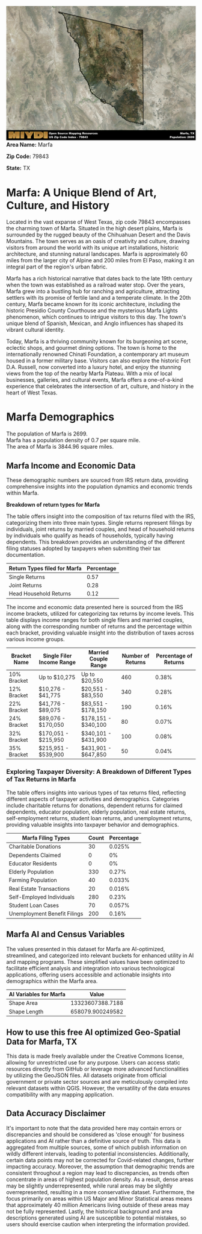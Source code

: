 ![Image Alt Text](../_images/79843.png)
**Area Name:** Marfa

**Zip Code:** 79843

**State:** TX


# Marfa: A Unique Blend of Art, Culture, and History  

Located in the vast expanse of West Texas, zip code 79843 encompasses the charming town of Marfa. Situated in the high desert plains, Marfa is surrounded by the rugged beauty of the Chihuahuan Desert and the Davis Mountains. The town serves as an oasis of creativity and culture, drawing visitors from around the world with its unique art installations, historic architecture, and stunning natural landscapes. Marfa is approximately 60 miles from the larger city of Alpine and 200 miles from El Paso, making it an integral part of the region's urban fabric.  

Marfa has a rich historical narrative that dates back to the late 19th century when the town was established as a railroad water stop. Over the years, Marfa grew into a bustling hub for ranching and agriculture, attracting settlers with its promise of fertile land and a temperate climate. In the 20th century, Marfa became known for its iconic architecture, including the historic Presidio County Courthouse and the mysterious Marfa Lights phenomenon, which continues to intrigue visitors to this day. The town's unique blend of Spanish, Mexican, and Anglo influences has shaped its vibrant cultural identity.  

Today, Marfa is a thriving community known for its burgeoning art scene, eclectic shops, and gourmet dining options. The town is home to the internationally renowned Chinati Foundation, a contemporary art museum housed in a former military base. Visitors can also explore the historic Fort D.A. Russell, now converted into a luxury hotel, and enjoy the stunning views from the top of the nearby Marfa Plateau. With a mix of local businesses, galleries, and cultural events, Marfa offers a one-of-a-kind experience that celebrates the intersection of art, culture, and history in the heart of West Texas.

# Marfa Demographics

The population of Marfa is 2699.  
Marfa has a population density of 0.7 per square mile.  
The area of Marfa is 3844.96 square miles.  

## Marfa Income and Economic Data

These demographic numbers are sourced from IRS return data, providing comprehensive insights into the population dynamics and economic trends within Marfa.

**Breakdown of return types for Marfa**

The table offers insight into the composition of tax returns filed with the IRS, categorizing them into three main types. Single returns represent filings by individuals, joint returns by married couples, and head of household returns by individuals who qualify as heads of households, typically having dependents. This breakdown provides an understanding of the different filing statuses adopted by taxpayers when submitting their tax documentation.

| Return Types filed for Marfa                              | Percentage          |
|----------------------------------------------------------|---------------------|
| Single Returns                                            | 0.57 |
| Joint Returns                                             | 0.28 |
| Head Household Returns                                    | 0.12 |

The income and economic data presented here is sourced from the IRS income brackets, utilized for categorizing tax returns by income levels. This table displays income ranges for both single filers and married couples, along with the corresponding number of returns and the percentage within each bracket, providing valuable insight into the distribution of taxes across various income groups.

| Bracket Name       | Single Filer Income Range | Married Couple Range | Number of Returns | Percentage of Returns |
|--------------------|----------------------------|----------------------|-------------------|-----------------------|
| 10% Bracket        | Up to $10,275              | Up to $20,550        | 460 | 0.38% |
| 12% Bracket        | $10,276 - $41,775          | $20,551 - $83,550    | 340 | 0.28% |
| 22% Bracket        | $41,776 - $89,075          | $83,551 - $178,150   | 190 | 0.16% |
| 24% Bracket        | $89,076 - $170,050         | $178,151 - $340,100  | 80 | 0.07% |
| 32% Bracket        | $170,051 - $215,950        | $340,101 - $431,900  | 100 | 0.08% |
| 35% Bracket        | $215,951 - $539,900        | $431,901 - $647,850  | 50 | 0.04% |

### Exploring Taxpayer Diversity: A Breakdown of Different Types of Tax Returns in Marfa

The table offers insights into various types of tax returns filed, reflecting different aspects of taxpayer activities and demographics. Categories include charitable returns for donations, dependent returns for claimed dependents, educator population, elderly population, real estate returns, self-employment returns, student loan returns, and unemployment returns, providing valuable insights into taxpayer behavior and demographics.

| Marfa Filing Types                    | Count | Percentage |
|--------------------------------------|-------|------------|
| Charitable Donations                 | 30 | 0.025% |
| Dependents Claimed                   | 0 | 0% |
| Educator Residents                   | 0 | 0% |
| Elderly Population                   | 330 | 0.27% |
| Farming Population                   | 40 | 0.033% |
| Real Estate Transactions             | 20 | 0.016% |
| Self-Employed Individuals            | 280 | 0.23% |
| Student Loan Cases                   | 70 | 0.057% |
| Unemployment Benefit Filings         | 200 | 0.16% |

## Marfa AI and Census Variables

The values presented in this dataset for Marfa are AI-optimized, streamlined, and categorized into relevant buckets for enhanced utility in AI and mapping programs. These simplified values have been optimized to facilitate efficient analysis and integration into various technological applications, offering users accessible and actionable insights into demographics within the Marfa area.

| AI Variables for Marfa | Value |
|-------------|-------|
| Shape Area | 13323607388.7188 |
| Shape Length | 658079.900249582 |

## How to use this free AI optimized Geo-Spatial Data for Marfa, TX

This data is made freely available under the Creative Commons license, allowing for unrestricted use for any purpose. Users can access static resources directly from GitHub or leverage more advanced functionalities by utilizing the GeoJSON files. All datasets originate from official government or private sector sources and are meticulously compiled into relevant datasets within QGIS. However, the versatility of the data ensures compatibility with any mapping application.

## Data Accuracy Disclaimer
It's important to note that the data provided here may contain errors or discrepancies and should be considered as 'close enough' for business applications and AI rather than a definitive source of truth. This data is aggregated from multiple sources, some of which publish information on wildly different intervals, leading to potential inconsistencies. Additionally, certain data points may not be corrected for Covid-related changes, further impacting accuracy. Moreover, the assumption that demographic trends are consistent throughout a region may lead to discrepancies, as trends often concentrate in areas of highest population density. As a result, dense areas may be slightly underrepresented, while rural areas may be slightly overrepresented, resulting in a more conservative dataset. Furthermore, the focus primarily on areas within US Major and Minor Statistical areas means that approximately 40 million Americans living outside of these areas may not be fully represented. Lastly, the historical background and area descriptions generated using AI are susceptible to potential mistakes, so users should exercise caution when interpreting the information provided.
